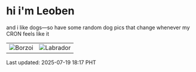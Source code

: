 # hi i'm Leoben

and i like dogs—so have some random dog pics that change whenever my CRON feels like it

|  |  |
|--------|----------|
| ![Borzoi](https://random-dog-vercel.vercel.app/api/random-borzoi?v=1752920239) | ![Labrador](https://random-dog-vercel.vercel.app/api/random-labrador?v=1752920239) |

Last updated: 2025-07-19 18:17 PHT
